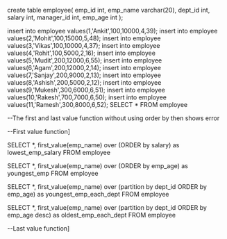 create table employee(
    emp_id int,
    emp_name varchar(20),
    dept_id int,
    salary int,
    manager_id int,
    emp_age int
);

insert into employee values(1,'Ankit',100,10000,4,39);
insert into employee values(2,'Mohit',100,15000,5,48);
insert into employee values(3,'Vikas',100,10000,4,37);
insert into employee values(4,'Rohit',100,5000,2,16);
insert into employee values(5,'Mudit',200,12000,6,55);
insert into employee values(6,'Agam',200,12000,2,14);
insert into employee values(7,'Sanjay',200,9000,2,13);
insert into employee values(8,'Ashish',200,5000,2,12);
insert into employee values(9,'Mukesh',300,6000,6,51);
insert into employee values(10,'Rakesh',700,7000,6,50);
insert into employee values(11,'Ramesh',300,8000,6,52);
SELECT * FROM employee

--The first and last value function without using order by then shows error

--First value function]

SELECT *, first_value(emp_name) over (ORDER by salary) as lowest_emp_salary
FROM employee

SELECT *, first_value(emp_name) over (ORDER by emp_age) as youngest_emp
FROM employee

SELECT *, first_value(emp_name) over (partition by dept_id ORDER by emp_age) 
as youngest_emp_each_dept
FROM employee

SELECT *, first_value(emp_name) over (partition by dept_id ORDER by emp_age desc) 
as oldest_emp_each_dept
FROM employee

--Last value function]
